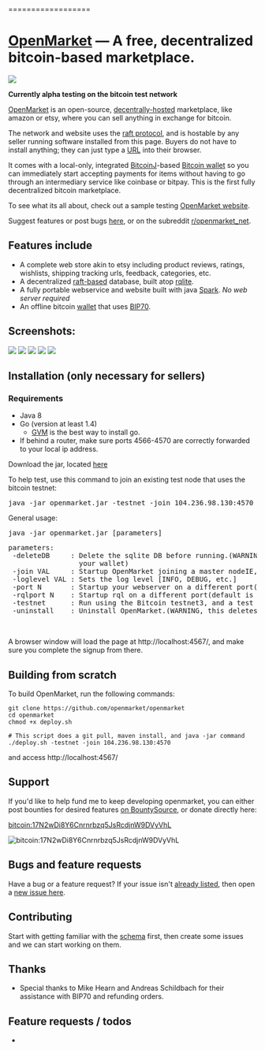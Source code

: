 
==================


[OpenMarket](http://104.236.98.130:4568/) &mdash; A free, decentralized bitcoin-based marketplace.
==========
![](http://img.shields.io/version/0.0.3.png?color=green)

**Currently alpha testing on the bitcoin test network**

[OpenMarket](http://104.236.98.130:4568/) is an open-source, [decentrally-hosted](http://104.236.98.130:4568/network) marketplace, like amazon or etsy, where you can sell anything in exchange for bitcoin. 

The network and website uses the [raft protocol](https://raftconsensus.github.io/), and is hostable by any seller running software installed from this page. Buyers do not have to install anything; they can just type a [URL](http://104.236.98.130:4568/) into their browser.

It comes with a local-only, integrated [BitcoinJ](https://github.com/bitcoinj/bitcoinj)-based [Bitcoin wallet](http://github.com/tchoulihan/bitmerchant) so you can immediately start accepting payments for items without having to go through an intermediary service like coinbase or bitpay. This is the first fully decentralized bitcoin marketplace.

To see what its all about, check out a sample testing [OpenMarket website](http://104.236.98.130:4568/).

Suggest features or post bugs [here](https://github.com/tchoulihan/openmarket/issues/), or on the subreddit [r/openmarket_net](http://www.reddit.com/r/openmarket_net).

## Features include
* A complete web store akin to etsy including product reviews, ratings, wishlists, shipping tracking urls, feedback, categories, etc.
* A decentralized [raft-based](https://raftconsensus.github.io/) database, built atop [rqlite](https://github.com/otoolep/rqlite). 
* A fully portable webservice and website built with java [Spark](https://github.com/perwendel/spark). *No web server required*
* An offline bitcoin [wallet](http://github.com/tchoulihan/bitmerchant) that uses [BIP70](https://github.com/bitcoin/bips/blob/master/bip-0070.mediawiki). 


## Screenshots:
<img src="http://i.imgur.com/dwqxaaL.png">
<img src="http://i.imgur.com/5BX8h5R.png">
<img src="http://i.imgur.com/xd40ucL.png">
<img src="http://i.imgur.com/ckDwi77.png">
<img src="http://i.imgur.com/0c584RB.png">


## Installation (only necessary for sellers)
### Requirements
- Java 8
- Go (version at least 1.4) 
  - [GVM](https://github.com/moovweb/gvm) is the best way to install go.
- If behind a router, make sure ports 4566-4570 are correctly forwarded to your local ip address.

Download the jar, located [here](https://github.com/openmarket/openmarket/releases/download/0.0.3/openmarket.jar)

To help test, use this command to join an existing test node that uses the bitcoin testnet:
<pre>java -jar openmarket.jar -testnet -join 104.236.98.130:4570</pre>

General usage:
<pre>java -jar openmarket.jar [parameters]</pre>
<pre>parameters:
 -deleteDB     : Delete the sqlite DB before running.(WARNING, this deletes
                 your wallet)
 -join VAL     : Startup OpenMarket joining a master nodeIE, 127.0.0.1:4001
 -loglevel VAL : Sets the log level [INFO, DEBUG, etc.]
 -port N       : Startup your webserver on a different port(default is 4567)
 -rqlport N    : Startup rql on a different port(default is 4570)
 -testnet      : Run using the Bitcoin testnet3, and a test DB
 -uninstall    : Uninstall OpenMarket.(WARNING, this deletes your wallet)


</pre>

A browser window will load the page at http://localhost:4567/, and make sure you complete the signup from there.

## Building from scratch

To build OpenMarket, run the following commands:
```
git clone https://github.com/openmarket/openmarket
cd openmarket
chmod +x deploy.sh

# This script does a git pull, maven install, and java -jar command
./deploy.sh -testnet -join 104.236.98.130:4570
```

and access http://localhost:4567/

## Support 
If you'd like to help fund me to keep developing openmarket, you can either post bounties for desired features [on BountySource](https://www.bountysource.com/trackers/12711596-tchoulihan-openmarket), or donate directly here:

[bitcoin:17N2wDi8Y6Cnrnrbzq5JsRcdjnW9DVyVhL](bitcoin:17N2wDi8Y6Cnrnrbzq5JsRcdjnW9DVyVhL)

![bitcoin:17N2wDi8Y6Cnrnrbzq5JsRcdjnW9DVyVhL](http://i.imgur.com/87N3QWu.png)

## Bugs and feature requests
Have a bug or a feature request? If your issue isn't [already listed](https://github.com/tchoulihan/openmarket/issues/), then open a [new issue here](https://github.com/tchoulihan/openmarket/issues/new).

## Contributing
Start with getting familiar with the [schema](http://ondras.zarovi.cz/sql/demo/?keyword=openmarket) first, then create some issues and we can start working on them. 

## Thanks
* Special thanks to Mike Hearn and Andreas Schildbach for their assistance with BIP70 and refunding orders.

## Feature requests / todos
* 

